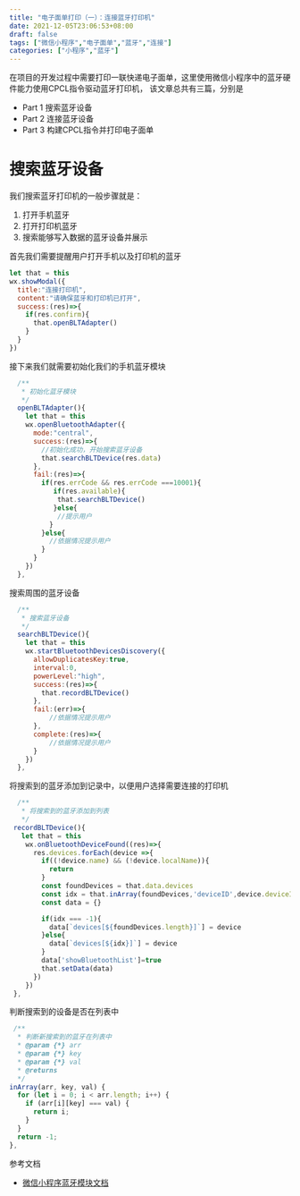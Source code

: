 ```yaml
---
title: "电子面单打印（一）：连接蓝牙打印机"
date: 2021-12-05T23:06:53+08:00
draft: false
tags: ["微信小程序","电子面单","蓝牙","连接"]
categories: ["小程序","蓝牙"]
---
```



在项目的开发过程中需要打印一联快递电子面单，这里使用微信小程序中的蓝牙硬件能力使用CPCL指令驱动蓝牙打印机，
该文章总共有三篇，分别是

- Part 1 搜索蓝牙设备
- Part 2 连接蓝牙设备
- Part 3 构建CPCL指令并打印电子面单

# 搜索蓝牙设备


我们搜索蓝牙打印机的一般步骤就是：
1. 打开手机蓝牙
2. 打开打印机蓝牙
3. 搜索能够写入数据的蓝牙设备并展示

首先我们需要提醒用户打开手机以及打印机的蓝牙

```js
let that = this
wx.showModal({
  title:"连接打印机",
  content:"请确保蓝牙和打印机已打开",
  success:(res)=>{
    if(res.confirm){
      that.openBLTAdapter()
    }
  }
})

```


接下来我们就需要初始化我们的手机蓝牙模块

```js
  /**
   * 初始化蓝牙模块
   */
  openBLTAdapter(){
    let that = this
    wx.openBluetoothAdapter({
      mode:"central",
      success:(res)=>{
        //初始化成功，开始搜索蓝牙设备
        that.searchBLTDevice(res.data)
      },
      fail:(res)=>{
        if(res.errCode && res.errCode ===10001){
           if(res.available){
            that.searchBLTDevice()
           }else{
            //提示用户
          }
        }else{
          //依据情况提示用户
        }
      }
    })
  },
```

搜索周围的蓝牙设备

```js
  /**
   * 搜索蓝牙设备
   */
  searchBLTDevice(){
    let that = this
    wx.startBluetoothDevicesDiscovery({
      allowDuplicatesKey:true,
      interval:0,
      powerLevel:"high",
      success:(res)=>{
        that.recordBLTDevice()
      },
      fail:(err)=>{
          //依据情况提示用户
      },
      complete:(res)=>{
          //依据情况提示用户
      }
    })
  },
```

将搜索到的蓝牙添加到记录中，以便用户选择需要连接的打印机

```js
  /**
   * 将搜索到的蓝牙添加到列表
   */
 recordBLTDevice(){
   let that = this
    wx.onBluetoothDeviceFound((res)=>{
      res.devices.forEach(device =>{
        if((!device.name) && (!device.localName)){
          return
        }
        const foundDevices = that.data.devices
        const idx = that.inArray(foundDevices,'deviceID',device.deviceId)
        const data = {}

        if(idx === -1){
          data[`devices[${foundDevices.length}]`] = device
        }else{
          data[`devices[${idx}]`] = device
        }
        data['showBluetoothList']=true
        that.setData(data)
      })
    })
 },
```

判断搜索到的设备是否在列表中

```js
 /**
  * 判断新搜索到的蓝牙在列表中
  * @param {*} arr 
  * @param {*} key 
  * @param {*} val 
  * @returns 
  */
inArray(arr, key, val) {
  for (let i = 0; i < arr.length; i++) {
    if (arr[i][key] === val) {
      return i;
    }
  }
  return -1;
},
```







参考文档

- [微信小程序蓝牙模块文档](https://developers.weixin.qq.com/miniprogram/dev/api/device/bluetooth/wx.stopBluetoothDevicesDiscovery.html)
